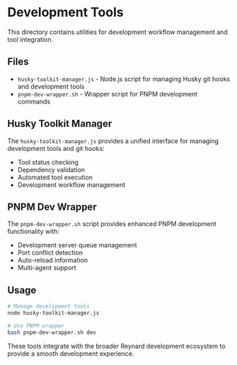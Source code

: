 # Development Tools

This directory contains utilities for development workflow management and tool integration.

## Files

- `husky-toolkit-manager.js` - Node.js script for managing Husky git hooks and development tools
- `pnpm-dev-wrapper.sh` - Wrapper script for PNPM development commands

## Husky Toolkit Manager

The `husky-toolkit-manager.js` provides a unified interface for managing development tools and git hooks:

- Tool status checking
- Dependency validation
- Automated tool execution
- Development workflow management

## PNPM Dev Wrapper

The `pnpm-dev-wrapper.sh` script provides enhanced PNPM development functionality with:

- Development server queue management
- Port conflict detection
- Auto-reload information
- Multi-agent support

## Usage

```bash
# Manage development tools
node husky-toolkit-manager.js

# Use PNPM wrapper
bash pnpm-dev-wrapper.sh dev
```

These tools integrate with the broader Reynard development ecosystem to provide a smooth development experience.
